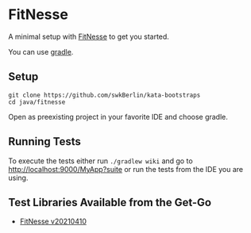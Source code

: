 # FitNesse

A minimal setup with [FitNesse](http://fitnesse.org) to get you started.

You can use [gradle](https://gradle.org/).

## Setup

    git clone https://github.com/swkBerlin/kata-bootstraps
    cd java/fitnesse

Open as preexisting project in your favorite IDE and choose gradle.

## Running Tests

To execute the tests either run `./gradlew wiki` and go to [http://localhost:9000/MyApp?suite](http://localhost:9000/MyApp?suite) or run the tests from the IDE you are using.

## Test Libraries Available from the Get-Go
- [FitNesse v20210410](http://www.fitnesse.org/FrontPage.FitNesseDevelopment.FitNesseRelease20210516)
